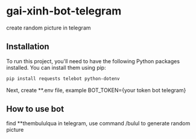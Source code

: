 # gai-xinh-bot-telegram

create random picture in telegram

## Installation

To run this project, you'll need to have the following Python packages installed. You can install them using pip:


```bash
pip install requests telebot python-dotenv
```

Next, create **.env file, example BOT_TOKEN={your token bot telegram}

## How to use bot

find **thembululqua in telegram, use command /bulul to generate random picture


